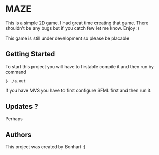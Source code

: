 # MAZE

This is a simple 2D game. I had great time creating that game. There shouldn't be any bugs but if you catch few let me know. Enjoy :)

This game is still under development so please be placable

## Getting Started

To start this project you will have to firstable compile it and then run by command
```
$ ./a.out
```

If you have MVS you have to first configure SFML first and then run it.

## Updates ?

Perhaps

## Authors

This project was created by Bonhart :)